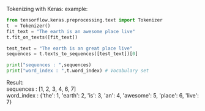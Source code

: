 Tokenizing with Keras:
example:

```python
from tensorflow.keras.preprocessing.text import Tokenizer
t  = Tokenizer()
fit_text = "The earth is an awesome place live"
t.fit_on_texts([fit_text])

test_text = "The earth is an great place live"
sequences = t.texts_to_sequences([test_text])[0]

print("sequences : ",sequences) 
print("word_index : ",t.word_index) # Vocabulary set
```


Result: </br>
sequences :  [1, 2, 3, 4, 6, 7] </br>
word_index :  {'the': 1, 'earth': 2, 'is': 3, 'an': 4, 'awesome': 5, 'place': 6, 'live': 7}

